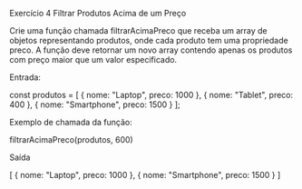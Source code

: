 Exercício 4 Filtrar Produtos Acima de um Preço

Crie uma função chamada filtrarAcimaPreco que receba um array de objetos representando produtos, onde cada produto tem uma propriedade preco. A função deve retornar um novo array contendo apenas os produtos com preço maior que um valor especificado.

Entrada:

const produtos = [
{ nome: "Laptop", preco: 1000 },
{ nome: "Tablet", preco: 400 },
{ nome: "Smartphone", preco: 1500 }
];

Exemplo de chamada da função:

filtrarAcimaPreco(produtos, 600)

Saída

[
{ nome: "Laptop", preco: 1000 },
{ nome: "Smartphone", preco: 1500 }
]
